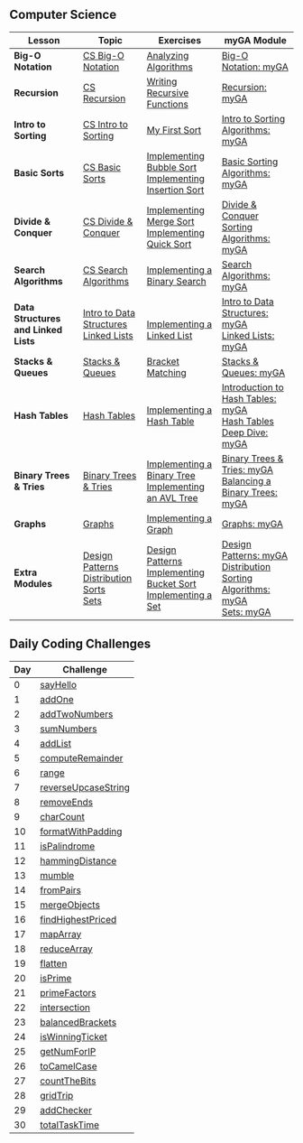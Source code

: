## Computer Science
| Lesson | Topic  | Exercises | myGA Module |
| -- | -- | -- | -- |
| **Big-O Notation** | [CS Big-O Notation](./computer-science/01-cs-big-o-notation/readme.md) | [Analyzing Algorithms](./computer-science/01-cs-big-o-notation/exercises/BigOExercise.md) | [Big-O Notation: myGA](https://my.generalassemb.ly/activities/511) |
| **Recursion** | [CS Recursion](./computer-science/02-cs-recursion/readme.md) | [Writing Recursive Functions](./computer-science/02-cs-recursion/exercises/recursion.js) | [Recursion: myGA](https://my.generalassemb.ly/activities/773) |
| **Intro to Sorting** | [CS Intro to Sorting](./computer-science/03-cs-intro-to-sorting/readme.md) | [My First Sort](./computer-science/03-cs-intro-to-sorting/exercises/MyFirstSort.md) | [Intro to Sorting Algorithms: myGA](https://my.generalassemb.ly/activities/818) |
| **Basic Sorts** | [CS Basic Sorts](./computer-science/04-cs-basic-sorts/readme.md) | [Implementing Bubble Sort](./computer-science/04-cs-basic-sorts/exercises/BubbleSort.js)<br>[Implementing Insertion Sort](./computer-science/04-cs-basic-sorts/exercises/InsertionSort.js) | [Basic Sorting Algorithms: myGA](https://my.generalassemb.ly/activities/778) |
| **Divide & Conquer** | [CS Divide & Conquer](./computer-science/05-cs-divide-and-conquer-sorts/readme.md) | [Implementing Merge Sort](./computer-science/05-cs-divide-and-conquer-sorts/exercises/MergeSort.js)<br>[Implementing Quick Sort](./computer-science/05-cs-divide-and-conquer-sorts/exercises/QuickSort.js) | [Divide & Conquer Sorting Algorithms: myGA](https://my.generalassemb.ly/activities/882) |
| **Search Algorithms** | [CS Search Algorithms](./computer-science/06-cs-search-algorithms/readme.md) | [Implementing a Binary Search](./computer-science/06-cs-search-algorithms/exercises/searches.js) | [Search Algorithms: myGA](https://my.generalassemb.ly/activities/633) |
| **Data Structures and Linked Lists** | [Intro to Data Structures](./computer-science/07a-intro-data-structures/readme.md)<br>[Linked Lists](./computer-science/07b-linked-lists/readme.md) |[]()<br>[Implementing a Linked List](./computer-science/07b-linked-lists/exercises/LinkedList.js) | [Intro to Data Structures: myGA](https://my.generalassemb.ly/activities/878?from=dashboard)<br>[Linked Lists: myGA](https://my.generalassemb.ly/activities/397) |
| **Stacks & Queues** | [Stacks & Queues](./computer-science/08-stacks-and-queues/readme.md) | [Bracket Matching](./computer-science/08-stacks-and-queues/exercises/stacksAndQueues.js) | [Stacks & Queues: myGA](https://my.generalassemb.ly/activities/803) |
| **Hash Tables** | [Hash Tables](./computer-science/09-hash-tables/readme.md) | [Implementing a Hash Table](./computer-science/09-hash-tables/exercises/HashTable.js) | [Introduction to Hash Tables: myGA](https://my.generalassemb.ly/activities/512)<br>[Hash Tables Deep Dive: myGA](https://my.generalassemb.ly/activities/761) |
| **Binary Trees & Tries** | [Binary Trees & Tries](./computer-science/10-binary-trees-and-tries/README.md) | [Implementing a Binary Tree](./computer-science/10-binary-trees-and-tries/exercises/test/binaryTree.js)<br>[Implementing an AVL Tree](./computer-science/10-binary-trees-and-tries/exercises/AVLTree.js) | [Binary Trees & Tries: myGA](https://my.generalassemb.ly/activities/8)<br>[Balancing a Binary Trees: myGA](https://my.generalassemb.ly/activities/263) |
| **Graphs** | [Graphs](./computer-science/11-graphs/readme.md) | [Implementing a Graph](./computer-science/11-graphs/exercises/Graph.js) | [Graphs: myGA](https://my.generalassemb.ly/activities/403) |
| **Extra Modules** | [Design Patterns](./computer-science/extra-modules/design-patterns/readme.md)<br>[Distribution Sorts](./computer-science/extra-modules/distribution-sorts/readme.md)<br>[Sets](./computer-science/extra-modules/sets/readme.md) | [Design Patterns](./computer-science/extra-modules/design-patterns/exercises/readme.md)<br>[Implementing Bucket Sort](./computer-science/extra-modules/distribution-sorts/exercises/BucketSort.js)<br>[Implementing a Set](./computer-science/extra-modules/sets/exercises/Set.js) | [Design Patterns: myGA](https://my.generalassemb.ly/activities/134)<br>[Distribution Sorting Algorithms: myGA](https://my.generalassemb.ly/activities/802)<br>[Sets: myGA](https://my.generalassemb.ly/activities/465) |

## Daily Coding Challenges
| Day | Challenge |
| -- | -- |
| 0 | [sayHello](https://replit.com/@jim_clark/00-sayHello#challenge.js) |
| 1 | [addOne](https://replit.com/@jim_clark/01-addOne#challenge.js) |
| 2 | [addTwoNumbers](https://replit.com/@jim_clark/02-addTwoNumbers#challenge.js) |
| 3 | [sumNumbers](https://replit.com/@jim_clark/03-sumNumbers#challenge.js) |
| 4 | [addList](https://replit.com/@jim_clark/04-addList#challenge.js) |
| 5 | [computeRemainder](https://replit.com/@jim_clark/05-computeRemainder#challenge.js) |
| 6 | [range](https://replit.com/@jim_clark/06-range#challenge.js) |
| 7 | [reverseUpcaseString](https://replit.com/@jim_clark/07-reverseUpcaseString#challenge.js) |
| 8 | [removeEnds](https://replit.com/@jim_clark/08-removeEnds#challenge.js) |
| 9 | [charCount](https://replit.com/@jim_clark/09-charCount#challenge.js) |
| 10 | [formatWithPadding](https://replit.com/@jim_clark/10-formatWithPadding#challenge.js) |
| 11 | [isPalindrome](https://replit.com/@jim_clark/11-isPalindrome#challenge.js) |
| 12 | [hammingDistance](https://replit.com/@jim_clark/12-hammingDistance#challenge.js) |
| 13 | [mumble](https://replit.com/@jim_clark/13-mumble#challenge.js) |
| 14 | [fromPairs](https://replit.com/@jim_clark/14-fromPairs#challenge.js) |
| 15 | [mergeObjects](https://replit.com/@jim_clark/15-mergeObjects#challenge.js) |
| 16 | [findHighestPriced](https://replit.com/@jim_clark/16-findHighestPriced#challenge.js) |
| 17 | [mapArray](https://replit.com/@jim_clark/17-mapArray#challenge.js) |
| 18 | [reduceArray](https://replit.com/@jim_clark/18-reduceArray#challenge.js) |
| 19 | [flatten](https://replit.com/@jim_clark/19-flatten#challenge.js) |
| 20 | [isPrime](https://replit.com/@jim_clark/20-isPrime#challenge.js) |
| 21 | [primeFactors](https://replit.com/@jim_clark/21-primeFactors#challenge.js) |
| 22 | [intersection](https://replit.com/@jim_clark/22-intersection#challenge.js) |
| 23 | [balancedBrackets](https://replit.com/@jim_clark/23-balancedBrackets#challenge.js) |
| 24 | [isWinningTicket](https://replit.com/@jim_clark/24-isWinningTicket#challenge.js) |
| 25 | [getNumForIP](https://replit.com/@jim_clark/25-getNumForIP#challenge.js) |
| 26 | [toCamelCase](https://replit.com/@jim_clark/26-toCamelCase#challenge.js) |
| 27 | [countTheBits](https://replit.com/@jim_clark/27-countTheBits#challenge.js) |
| 28 | [gridTrip](https://replit.com/@jim_clark/28-gridTrip#challenge.js) |
| 29 | [addChecker](https://replit.com/@jim_clark/29-addChecker#challenge.js) |
| 30 | [totalTaskTime](https://replit.com/@jim_clark/30-totalTaskTime#challenge.js) |

